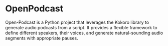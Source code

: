 # OpenPodcast
Open-Podcast is a Python project that leverages the Kokoro library to generate audio podcasts from a script. It provides a flexible framework to define different speakers, their voices, and generate natural-sounding audio segments with appropriate pauses.
